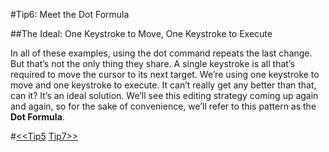 #Tip6: Meet the Dot Formula  
  
##The Ideal: One Keystroke to Move, One Keystroke to Execute  
  
In all of these examples, using the dot command repeats the last change. But that’s not the only thing they share. A single keystroke is all that’s required to move the cursor to its next target. We’re using one keystroke to move and one keystroke to execute. It can’t really get any better than that, can it? It’s an ideal solution. We’ll see this editing strategy coming up again and again, so for the sake of convenience, we’ll refer to this pattern as the **Dot Formula**.  
  
#[<<Tip5](tip5.md)   [Tip7>>](tip7.md)
